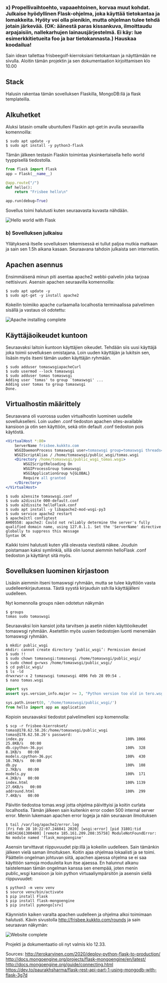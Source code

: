 ### x) Propellivaihtoehto, vapaaehtoinen, korvaa muut kohdat. Julkaise hyödyllinen Flask-ohjelma, joka käyttää tietokantaa ja lomakkeita. Hyöty voi olla pienikin, mutta ohjelman tulee tehdä jotain järkevää. (OK: äänestä paras kissankuva, ilmoittaudu arpajaisiin, nallekarhujen lainausjärjestelmä. Ei käy: lue esimerkkitietueita foo ja bar tietokannasta.) Hauskaa koodailua!

Sain idean tallettaa frisbeegolf-kierroksiani tietokantaan ja näyttämään ne sivulla. Aloitin tämän projektin ja sen dokumentaation kirjoittamisen klo 10.00

## Stack

Halusin rakentaa tämän sovelluksen Flaskilla, MongoDB:llä ja flask templateilla.

## Alkuhetket

Aluksi latasin omalle ubuntulleni Flaskin apt-get:in avulla seuraavilla komennoilla:

```shell
$ sudo apt update -y
$ sudo apt install -y python3-flask
```

Tämän jälkeen testasin Flaskin toimintaa yksinkertaisella hello world tyyppisellä tiedostolla.

```python
from flask import Flask
app = Flask(__name__)

@app.route("/")
def hello():
	return "Frisbee hello\n"

app.run(debug=True)
```

Sovellus toimi halutusti kuten seuraavasta kuvasta nähdään.

![Hello world with Flask](${helloFrisbee} "Flaskilla tehty hello world")

### b) Sovelluksen julkaisu

Yllätyksenä itselle sovelluksen tekemisessä ei tullut paljoa mutkia matkaan ja sain sen 1.5h aikana kasaan.
Seuraavana tahdoin julkaista sen internetiin.

## Apachen asennus

Ensimmäisenä minun piti asentaa apache2 webbi-palvelin joka tarjoaa nettisivuni. Asensin apachen seuraavilla komennoilla:

```shell
$ sudo apt update -y
$ sudo apt-get -y install apache2
```

Kokeilin toimiiko apache curlaamalla localhostia terminaalissa palvelimen sisällä ja vastaus oli odotettu:

![Apache installing complete](${apacheCurl} "Apache asennus onnistui")

## Käyttäjäoikeudet kuntoon

Seuraavaksi laitoin ḱuntoon käyttäjien oikeudet. Tehdään siis uusi käyttäjä joka toimii sovelluksen omistajana.
Loin uuden käyttäjän ja lukitsin sen, lisäsin myös itseni tämän uuden käyttäjän ryhmään.

```shell
$ sudo adduser tomaswsgiapacheCurl
$ sudo usermod --lock tomaswsgi
$ sudo adduser tomas tomaswsgi
Adding user `tomas' to group `tomaswsgi' ...
Adding user tomas to group tomaswsgi
Done.
```

## Virtualhostin määrittely

Seuraavana oli vuorossa uuden virtualhostin luominen uudelle sovellukselleni. Loin uuden .conf tiedoston apachen sites-available kansioon ja otin sen käyttöön, sekä otin default .conf tiedoston pois käytöstä.

```apache
<VirtualHost *:80>
	ServerName frisbee.kukkto.com
	WSGIDaemonProcess tomaswsgi user=tomaswsgi group=tomaswsgi threads=5
	WSGIScriptAlias / /home/tomaswsgi/public_wsgi/tomas.wsgi
	<Directory /home/tomaswsgi/public_wsgi_tomas.wsgi>
		WSGIScriptReloading On
		WSGIProcessGroup tomaswsgi
		WSGIApplicationGroup %{GLOBAL}
		Require all granted
	</Directory>
</VirtualHost>
```

```shell
$ sudo a2ensite tomaswsgi.conf
$ sudo a2dissite 000-default.conf
$ sudo a2dissite helloFlask.conf
$ sudo apt install -y libapache2-mod-wsgi-py3
$ sudo service apache2 restart
$ apache2ctl configtest
AH00558: apache2: Could not reliably determine the server's fully qualified domain name, using 127.0.1.1. Set the 'ServerName' directive globally to suppress this message
Syntax OK
```

Kaikki toimi halutusti kuten yllä olevasta viestistä näkee. Jouduin poistamaan kaksi symlinkiä, sillä olin luonut aiemmin helloFlask .conf tiedoston ja käyttänyt sitä myös.

## Sovelluksen luominen kirjastoon

Lisäsin aiemmin itseni tomaswsgi ryhmään, mutta se tulee käyttöön vasta uudelleenkirjautuessa. Tästä syystä kirjauduin ssh:lla käyttäjälleni uudelleen.

Nyt komennolla groups näen odotetun näkymän

```shell
$ groups
tomas sudo tomaswsgi
```

Seuraavaksi loin kansiot joita tarvitsen ja asetin niiden käyttöoikeudet tomaswsgi ryhmään. Asetettiin myös uusien tiedostojen luonti menemään tomaswsgi ryhmään.

```shell
$ mkdir public_wsgi
mkdir: cannot create directory ‘public_wsgi’: Permission denied
$ sudo !!
$ sudo chown tomaswsgi:tomaswsgi /home/tomaswsgi/public_wsgi/
$ sudo chmod g=rwxs /home/tomaswsgi/public_wsgi/
$ cd public_wsgi/
$ ls -ld
drwxrwsr-x 2 tomaswsgi tomaswsgi 4096 Feb 28 09:54 .
$ nano tomas.wsgi
```

```python
import sys
assert sys.version_info.major >= 3, "Python version too old in tero.wsgi!"

sys.path.insert(0, '/home/tomaswsgi/public_wsgi/')
from hello import app as application
```

Kopioin seuraavaksi tiedostot palvelimelleni scp komennolla:

```shell
$ scp -r frisbee-kierrokset/ tomas@178.62.58.26:/home/tomaswsgi/public_wsgi
tomas@178.62.58.26's password:
index.py                                              100% 1066    25.8KB/s   00:00
db.cpython-36.pyc                                     100%  328     8.1KB/s   00:00
models.cpython-36.pyc                                 100%  430    10.7KB/s   00:00
db.py                                                 100%  108     2.7KB/s   00:00
models.py                                             100%  171     4.2KB/s   00:00
index.html                                            100% 1139    27.6KB/s   00:00
addround.html                                         100%  299     7.4KB/s   00:00
```

Päivitin tiedostoa tomas.wsgi jotta ohjelma päivittyisi ja koitin curlata localhostia. Tämän jälkeen sain kuitenkin error coden 500 internal server error. Menin lukemaan apachen error logeja ja näin seuraavan ilmoituksen

```shell
$ tail /var/log/apache2/error.log
[Fri Feb 28 10:22:07.246041 2020] [wsgi:error] [pid 31801:tid 140341661300480] [remote 185.161.209.208:35758] ModuleNotFoundError: No module named 'flask_mongoengine'
```

Asensin tarvittavat riippuvuudet pip:illä ja kokeilin uudelleen. Sain tämänkin jälkeen vielä saman ilmoituksen. Koitin ajaa ohjelmaa lokaalisti ja se toimi. Päättelin ongelman johtuvan siitä, apachen ajaessa ohjelma se ei saa käyttöön samoja moduuleita kun itse ajaessa. En halunnut alkanu taistelemaan tämän ongelman kanssa sen enempää, joten menin public_wsgi kansioon ja loin python virtuaaliympärsitön ja asensin siellä riippuvuudet:

```shell
$ python3 -m venv venv
$ source venv/bin/activate
$ pip install Flask
$ pip install flask-mongoengine
$ pip install pymongo[srv]
```

Käynnistin kaiken varalta apachen uudelleen ja ohjelma alkoi toimimaan halutusti. Kävin sivustolla http://frisbee.kukkto.com/rounds ja sain seuraavan näkymän:

![Website complete](${frisbee-kukkto} "Sivuston frisbee.kukkto.com näkymä")

Projekti ja dokumentaatio oli nyt valmis klo 12.33.

Sources:
http://terokarvinen.com/2020/deploy-python-flask-to-production/
http://docs.mongoengine.org/projects/flask-mongoengine/en/latest/
http://docs.mongoengine.org/guide/connecting.html
https://dev.to/paurakhsharma/flask-rest-api-part-1-using-mongodb-with-flask-3g7d
